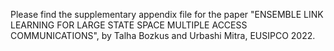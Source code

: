 Please find the supplementary appendix file for the paper "ENSEMBLE LINK LEARNING FOR LARGE STATE SPACE MULTIPLE ACCESS COMMUNICATIONS", by Talha Bozkus and Urbashi Mitra, EUSIPCO 2022.
